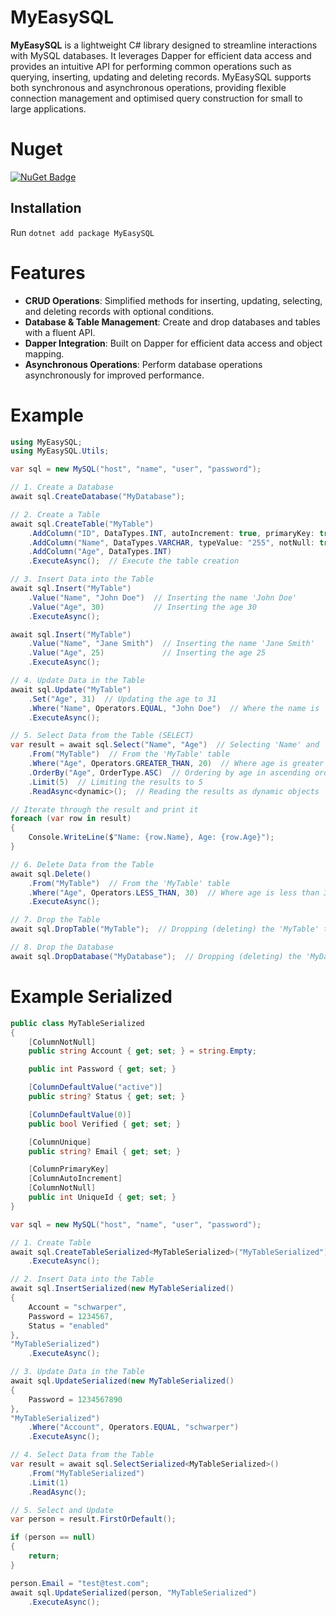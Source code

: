 
# MyEasySQL
**MyEasySQL** is a lightweight C# library designed to streamline interactions with MySQL databases. It leverages Dapper for efficient data access and provides an intuitive API for performing common operations such as querying, inserting, updating and deleting records. MyEasySQL supports both synchronous and asynchronous operations, providing flexible connection management and optimised query construction for small to large applications.

# Nuget
[![NuGet Badge](https://img.shields.io/nuget/v/MyEasySQL)](https://www.nuget.org/packages/MyEasySQL)

## Installation
Run `dotnet add package MyEasySQL`

# Features
- **CRUD Operations**: Simplified methods for inserting, updating, selecting, and deleting records with optional conditions.
- **Database & Table Management**: Create and drop databases and tables with a fluent API.
- **Dapper Integration**: Built on Dapper for efficient data access and object mapping.
- **Asynchronous Operations**: Perform database operations asynchronously for improved performance.

# Example

```csharp
using MyEasySQL;
using MyEasySQL.Utils;

var sql = new MySQL("host", "name", "user", "password");

// 1. Create a Database
await sql.CreateDatabase("MyDatabase");

// 2. Create a Table
await sql.CreateTable("MyTable")
    .AddColumn("ID", DataTypes.INT, autoIncrement: true, primaryKey: true)  // Adding a primary key with auto-increment
    .AddColumn("Name", DataTypes.VARCHAR, typeValue: "255", notNull: true)   // Adding a non-nullable VARCHAR column
    .AddColumn("Age", DataTypes.INT)                                       // Adding an integer column for age
    .ExecuteAsync();  // Execute the table creation

// 3. Insert Data into the Table
await sql.Insert("MyTable")
    .Value("Name", "John Doe")  // Inserting the name 'John Doe'
    .Value("Age", 30)           // Inserting the age 30
    .ExecuteAsync();

await sql.Insert("MyTable")
    .Value("Name", "Jane Smith")  // Inserting the name 'Jane Smith'
    .Value("Age", 25)             // Inserting the age 25
    .ExecuteAsync();

// 4. Update Data in the Table
await sql.Update("MyTable")
    .Set("Age", 31)  // Updating the age to 31
    .Where("Name", Operators.EQUAL, "John Doe")  // Where the name is 'John Doe'
    .ExecuteAsync();

// 5. Select Data from the Table (SELECT)
var result = await sql.Select("Name", "Age")  // Selecting 'Name' and 'Age' columns
    .From("MyTable")  // From the 'MyTable' table
    .Where("Age", Operators.GREATER_THAN, 20)  // Where age is greater than 20
    .OrderBy("Age", OrderType.ASC)  // Ordering by age in ascending order
    .Limit(5)  // Limiting the results to 5
    .ReadAsync<dynamic>();  // Reading the results as dynamic objects

// Iterate through the result and print it
foreach (var row in result)
{
    Console.WriteLine($"Name: {row.Name}, Age: {row.Age}");
}

// 6. Delete Data from the Table
await sql.Delete()
    .From("MyTable")  // From the 'MyTable' table
    .Where("Age", Operators.LESS_THAN, 30)  // Where age is less than 30
    .ExecuteAsync();

// 7. Drop the Table
await sql.DropTable("MyTable");  // Dropping (deleting) the 'MyTable' table

// 8. Drop the Database
await sql.DropDatabase("MyDatabase");  // Dropping (deleting) the 'MyDatabase' database

```

# Example Serialized
```csharp
public class MyTableSerialized
{
    [ColumnNotNull]
    public string Account { get; set; } = string.Empty;

    public int Password { get; set; }

    [ColumnDefaultValue("active")]
    public string? Status { get; set; }

    [ColumnDefaultValue(0)]
    public bool Verified { get; set; }

    [ColumnUnique]
    public string? Email { get; set; }

    [ColumnPrimaryKey]
    [ColumnAutoIncrement]
    [ColumnNotNull]
    public int UniqueId { get; set; }
}

var sql = new MySQL("host", "name", "user", "password");

// 1. Create Table
await sql.CreateTableSerialized<MyTableSerialized>("MyTableSerialized")
    .ExecuteAsync();

// 2. Insert Data into the Table
await sql.InsertSerialized(new MyTableSerialized()
{
    Account = "schwarper",
    Password = 1234567,
    Status = "enabled"
},
"MyTableSerialized")
    .ExecuteAsync();

// 3. Update Data in the Table
await sql.UpdateSerialized(new MyTableSerialized()
{
    Password = 1234567890
},
"MyTableSerialized")
    .Where("Account", Operators.EQUAL, "schwarper")
    .ExecuteAsync();

// 4. Select Data from the Table
var result = await sql.SelectSerialized<MyTableSerialized>()
    .From("MyTableSerialized")
    .Limit(1)
    .ReadAsync();

// 5. Select and Update
var person = result.FirstOrDefault();

if (person == null)
{
    return;
}

person.Email = "test@test.com";
await sql.UpdateSerialized(person, "MyTableSerialized")
    .ExecuteAsync();
```
